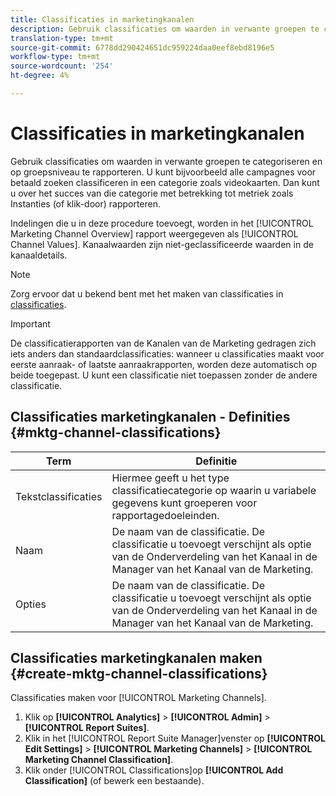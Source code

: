 ```yaml
---
title: Classificaties in marketingkanalen
description: Gebruik classificaties om waarden in verwante groepen te categoriseren en op groepsniveau te rapporteren. U kunt bijvoorbeeld alle campagnes voor betaald zoeken classificeren in een categorie zoals videokaarten. Dan kunt u over het succes van die categorie met betrekking tot metriek zoals Instanties (of klik-door) rapporteren.
translation-type: tm+mt
source-git-commit: 6778dd290424651dc959224daa0eef8ebd8196e5
workflow-type: tm+mt
source-wordcount: '254'
ht-degree: 4%

---
```



# Classificaties in marketingkanalen

Gebruik classificaties om waarden in verwante groepen te categoriseren en op groepsniveau te rapporteren. U kunt bijvoorbeeld alle campagnes voor betaald zoeken classificeren in een categorie zoals videokaarten. Dan kunt u over het succes van die categorie met betrekking tot metriek zoals Instanties (of klik-door) rapporteren.

Indelingen die u in deze procedure toevoegt, worden in het [!UICONTROL Marketing Channel Overview] rapport weergegeven als [!UICONTROL Channel Values]. Kanaalwaarden zijn niet-geclassificeerde waarden in de kanaaldetails.

>[!NOTE]
>
>Zorg ervoor dat u bekend bent met het maken van classificaties in [classificaties](/help/components/classifications/c-classifications.md).

>[!IMPORTANT]
>
>De classificatierapporten van de Kanalen van de Marketing gedragen zich iets anders dan standaardclassificaties: wanneer u classificaties maakt voor eerste aanraak- of laatste aanraakrapporten, worden deze automatisch op beide toegepast. U kunt een classificatie niet toepassen zonder de andere classificatie.

## Classificaties marketingkanalen - Definities {#mktg-channel-classifications}

| Term | Definitie |
|--- |--- |
| Tekstclassificaties | Hiermee geeft u het type classificatiecategorie op waarin u variabele gegevens kunt groeperen voor rapportagedoeleinden. |
| Naam | De naam van de classificatie. De classificatie u toevoegt verschijnt als optie van de Onderverdeling van het Kanaal in de Manager van het Kanaal van de Marketing. |
| Opties | De naam van de classificatie. De classificatie u toevoegt verschijnt als optie van de Onderverdeling van het Kanaal in de Manager van het Kanaal van de Marketing. |

## Classificaties marketingkanalen maken {#create-mktg-channel-classifications}

Classificaties maken voor [!UICONTROL Marketing Channels].

1. Klik op **[!UICONTROL Analytics]** > **[!UICONTROL Admin]** > **[!UICONTROL Report Suites]**.
1. Klik in het [!UICONTROL Report Suite Manager]venster op **[!UICONTROL Edit Settings]** > **[!UICONTROL Marketing Channels]** > **[!UICONTROL Marketing Channel Classification]**.
1. Klik onder [!UICONTROL Classifications]op **[!UICONTROL Add Classification]** (of bewerk een bestaande).
